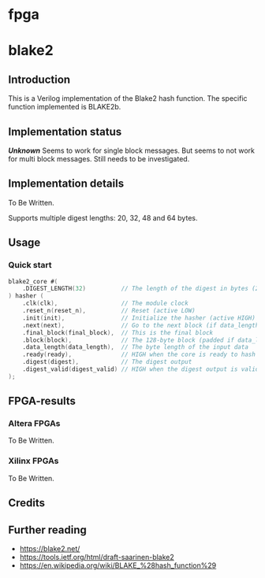 # fpga


blake2
======

## Introduction ##

This is a Verilog implementation of the Blake2 hash function. The specific
function implemented is BLAKE2b.


## Implementation status ##
***Unknown***
Seems to work for single block messages. But seems to not work for multi
block messages. Still needs to be investigated.


## Implementation details ##
To Be Written.

Supports multiple digest lengths: 20, 32, 48 and 64 bytes.


## Usage ##

### Quick start ###

```verilog
blake2_core #(
    .DIGEST_LENGTH(32)          // The length of the digest in bytes (20, 32, 48, 64)
) hasher (
    .clk(clk),                  // The module clock
    .reset_n(reset_n),          // Reset (active LOW)
    .init(init),                // Initialize the hasher (active HIGH)
    .next(next),                // Go to the next block (if data_length > 128 bytes)
    .final_block(final_block),  // This is the final block
    .block(block),              // The 128-byte block (padded if data_length < 128 bytes)
    .data_length(data_length),  // The byte length of the input data
    .ready(ready),              // HIGH when the core is ready to hash
    .digest(digest),            // The digest output
    .digest_valid(digest_valid) // HIGH when the digest output is valid
);
```

## FPGA-results ##

### Altera FPGAs ###

To Be Written.


### Xilinx FPGAs ###

To Be Written.


## Credits ##


## Further reading ##

- https://blake2.net/
- https://tools.ietf.org/html/draft-saarinen-blake2
- https://en.wikipedia.org/wiki/BLAKE_%28hash_function%29
